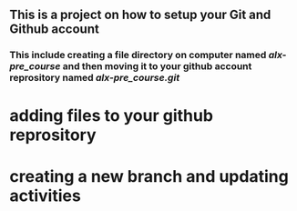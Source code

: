 ﻿## This is a project on how to setup your Git and Github account
### This include creating a file directory on computer named *alx-pre_course* and then moving it to your github account reprository named *alx-pre_course.git*

# adding files to your github reprository
# creating a new branch and updating activities
